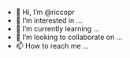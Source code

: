 - 👋 Hi, I’m @riccopr
- 👀 I’m interested in ...
- 🌱 I’m currently learning ...
- 💞️ I’m looking to collaborate on ...
- 📫 How to reach me ...

<!---
riccopr/riccopr is a ✨ special ✨ repository because its `README.md` (this file) appears on your GitHub profile.
You can click the Preview link to take a look at your changes.
--->
